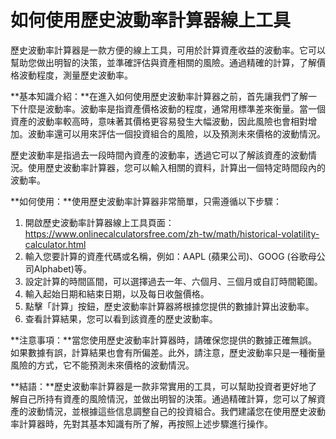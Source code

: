 如何使用歷史波動率計算器線上工具
================

歷史波動率計算器是一款方便的線上工具，可用於計算資產收益的波動率。它可以幫助您做出明智的決策，並準確評估與資產相關的風險。通過精確的計算，了解價格波動程度，測量歷史波動率。

**基本知識介紹：**在進入如何使用歷史波動率計算器之前，首先讓我們了解一下什麼是波動率。波動率是指資產價格波動的程度，通常用標準差來衡量。當一個資產的波動率較高時，意味著其價格更容易發生大幅波動，因此風險也會相對增加。波動率還可以用來評估一個投資組合的風險，以及預測未來價格的波動情況。

歷史波動率是指過去一段時間內資產的波動率，透過它可以了解該資產的波動情況。使用歷史波動率計算器，您可以輸入相關的資料，計算出一個特定時間段內的波動率。

**如何使用：**使用歷史波動率計算器非常簡單，只需遵循以下步驟：

1. 開啟歷史波動率計算器線上工具頁面：<https://www.onlinecalculatorsfree.com/zh-tw/math/historical-volatility-calculator.html>
2. 輸入您要計算的資產代碼或名稱，例如：AAPL (蘋果公司)、GOOG (谷歌母公司Alphabet)等。
3. 設定計算的時間區間，可以選擇過去一年、六個月、三個月或自訂時間範圍。
4. 輸入起始日期和結束日期，以及每日收盤價格。
5. 點擊「計算」按鈕，歷史波動率計算器將根據您提供的數據計算出波動率。
6. 查看計算結果，您可以看到該資產的歷史波動率。

**注意事項：**當您使用歷史波動率計算器時，請確保您提供的數據正確無誤。如果數據有誤，計算結果也會有所偏差。此外，請注意，歷史波動率只是一種衡量風險的方式，它不能預測未來價格的波動情況。

**結語：**歷史波動率計算器是一款非常實用的工具，可以幫助投資者更好地了解自己所持有資產的風險情況，並做出明智的決策。通過精確計算，您可以了解資產的波動情況，並根據這些信息調整自己的投資組合。我們建議您在使用歷史波動率計算器時，先對其基本知識有所了解，再按照上述步驟進行操作。